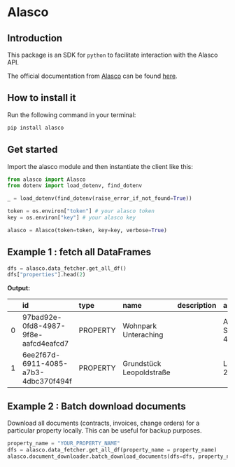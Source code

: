 # Alasco

## Introduction  

This package is an SDK for `python` to facilitate interaction with the Alasco API.

The official documentation from [Alasco](https://www.alasco.com/) can be found [here](https://developer.alasco.de/).

## How to install it

Run the following command in your terminal:
```bash
pip install alasco
```

## Get started

Import the alasco module and then instantiate the client like this:
```python
from alasco import Alasco
from dotenv import load_dotenv, find_dotenv

_ = load_dotenv(find_dotenv(raise_error_if_not_found=True))

token = os.environ["token"] # your alasco token
key = os.environ["key"] # your alasco key

alasco = Alasco(token=token, key=key, verbose=True)
```

## Example 1 : fetch all DataFrames

```python
dfs = alasco.data_fetcher.get_all_df()
dfs["properties"].head(2)
```
**Output:**

|    | id                                   | type     | name                     | description   | address        |   zip_code | city         | country   | date_created                     | relationships.projects.links.related                                               |
|---:|:-------------------------------------|:---------|:-------------------------|:--------------|:---------------|-----------:|:-------------|:----------|:---------------------------------|:-----------------------------------------------------------------------------------|
|  0 | 97bad92e-0fd8-4987-9f8e-aafcd4eafcd7 | PROPERTY | Wohnpark Unteraching     |               | Am Sportpark 4 |      82008 | Unterhaching |           | 2022-09-19T12:15:55.539340+00:00 | https://api.alasco.de/v1/properties/97bad92e-0fd8-4987-9f8e-aafcd4eafcd7/projects/ |
|  1 | 6ee2f67d-6911-4085-a7b3-4dbc370f494f | PROPERTY | Grundstück Leopoldstraße |               | Leopoldstr. 21 |      80802 | München      |           | 2021-07-14T09:50:47.760738+00:00 | https://api.alasco.de/v1/properties/6ee2f67d-6911-4085-a7b3-4dbc370f494f/projects/ |


## Example 2 : Batch download documents

Download all documents (contracts, invoices, change orders) for a particular property locally.
This can be useful for backup purposes.

```python
property_name = "YOUR_PROPERTY_NAME"
dfs = alasco.data_fetcher.get_all_df(property_name = property_name)
alasco.document_downloader.batch_download_documents(dfs=dfs, property_name = property_name)
```